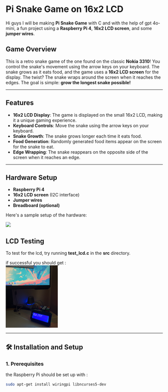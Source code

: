 # Pi Snake Game on 16x2 LCD 

Hi guys I will be making **Pi Snake Game** with C and with the help of gpt 4o-mini, a fun project using a **Raspberry Pi 4**, **16x2 LCD screen**, and some **jumper wires**. 

## Game Overview

This is a retro snake game of the one found on the classic **Nokia 3310**! You control the snake's movement using the arrow keys on your keyboard. The snake grows as it eats food, and the game uses a **16x2 LCD screen** for the display. The twist? The snake wraps around the screen when it reaches the edges. The goal is simple: **grow the longest snake possible!**

---

## Features

- **16x2 LCD Display**: The game is displayed on the small 16x2 LCD, making it a unique gaming experience.
- **Keyboard Controls**: Move the snake using the arrow keys on your keyboard.
- **Snake Growth**: The snake grows longer each time it eats food.
- **Food Generation**: Randomly generated food items appear on the screen for the snake to eat.
- **Edge Wrapping**: The snake reappears on the opposite side of the screen when it reaches an edge.

---

## Hardware Setup

- **Raspberry Pi 4**
- **16x2 LCD screen** (I2C interface)
- **Jumper wires**
- **Breadboard (optional)**

Here's a sample setup of the hardware:

<img src='hardware.JPG' height=200px >


## LCD Testing
To test for the lcd, try running **test_lcd.c** in the **src** directory.

if successful you should get :
<br>
<img src='image/lcd_test.PNG' height=200px >




---

## 🛠️ Installation and Setup

### 1. Prerequisites

the Raspberry Pi should be  set up with :

```bash
sudo apt-get install wiringpi libncurses5-dev
